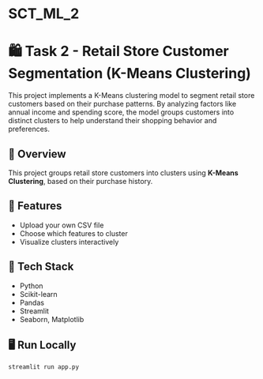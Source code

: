# SCT_ML_2
# 🛍️ Task 2 - Retail Store Customer Segmentation (K-Means Clustering)
This project implements a K-Means clustering model to segment retail store customers based on their purchase patterns. By analyzing factors like annual income and spending score, the model groups customers into distinct clusters to help understand their shopping behavior and preferences.

## 📘 Overview
This project groups retail store customers into clusters using **K-Means Clustering**, based on their purchase history.

## 🚀 Features
- Upload your own CSV file  
- Choose which features to cluster  
- Visualize clusters interactively  

## 🧠 Tech Stack
- Python  
- Scikit-learn  
- Pandas  
- Streamlit  
- Seaborn, Matplotlib  

## 🖥️ Run Locally
```bash
streamlit run app.py
